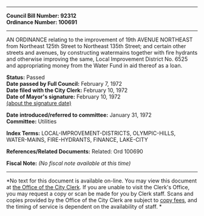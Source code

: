 * * * * *  
  
**Council Bill Number: [](#h0)[](#h2)92312**   
**Ordinance Number: 100691**  
  
* * * * *  
  
AN ORDINANCE relating to the improvement of 19th AVENUE NORTHEAST from Northeast 125th Street to Northeast 135th Street; and certain other streets and avenues, by constructing watermains together with fire hydrants and otherwise improving the same, Local Improvement District No. 6525 and appropriating money from the Water Fund in aid thereof as a loan.  
  
**Status:** Passed   
**Date passed by Full Council:** February 7, 1972   
**Date filed with the City Clerk:** February 10, 1972   
**Date of Mayor's signature:** February 10, 1972   
[(about the signature date)](/~public/approvaldate.htm)   
  
  
**Date introduced/referred to committee:** January 31, 1972   
**Committee:** Utilities   
  
**Index Terms:** LOCAL-IMPROVEMENT-DISTRICTS, OLYMPIC-HILLS, WATER-MAINS, FIRE-HYDRANTS, FINANCE, LAKE-CITY  
  
**References/Related Documents:** Related: Ord 100690  
  
**Fiscal Note:** *(No fiscal note available at this time)*  
  
* * * * *  
  
*No text for this document is available on-line. You may view this document at [the Office of the City Clerk](http://www.seattle.gov/leg/clerk/contactUs.htm). If you are unable to visit the Clerk's Office, you may request a copy or scan be made for you by Clerk staff. Scans and copies provided by the Office of the City Clerk are subject to [copy fees](http://clerk.seattle.gov/~public/clerkfees.htm), and the timing of service is dependent on the availability of staff. *  
  
  
